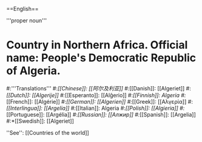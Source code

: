 ==English==

'''proper noun'''

# Country in Northern Africa. Official name: People's Democratic Republic of Algeria.
#:'''Translations'''
#:*[[Chinese]]: [[阿尔及利亚]]
#:*[[Danish]]: [[Algeriet]]
#:*[[Dutch]]: [[Algerije]]
#:*[[Esperanto]]: [[Alĝerio]]
#:*[[Finnish]]: Algeria
#:*[[French]]: [[Algérie]]
#:*[[German]]: [[Algerien]]
#:*[[Greek]]: [[Αλγερία]]
#:*[[Interlingua]]: [[Argelia]]
#:*[[Italian]]: Algeria
#:*[[Polish]]: [[Algieria]]
#:*[[Portuguese]]: [[Argélia]]
#:*[[Russian]]: [[Алжир]]
#:*[[Spanish]]: [[Argelia]]
#:*[[Swedish]]: [[Algeriet]]

''See'': [[Countries of the world]]